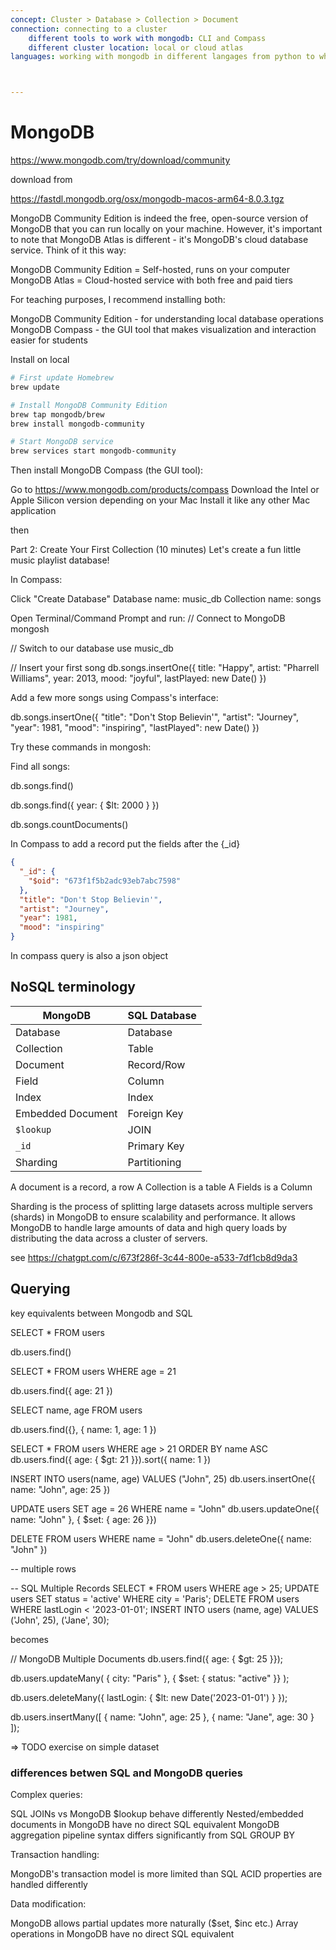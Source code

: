 ```yaml
---
concept: Cluster > Database > Collection > Document
connection: connecting to a cluster
    different tools to work with mongodb: CLI and Compass
    different cluster location: local or cloud atlas
languages: working with mongodb in different langages from python to whatever



---
```


# MongoDB

<https://www.mongodb.com/try/download/community>

download from

<https://fastdl.mongodb.org/osx/mongodb-macos-arm64-8.0.3.tgz>

MongoDB Community Edition is indeed the free, open-source version of MongoDB that you can run locally on your machine. However, it's important to note that MongoDB Atlas is different - it's MongoDB's cloud database service. Think of it this way:

MongoDB Community Edition = Self-hosted, runs on your computer
MongoDB Atlas = Cloud-hosted service with both free and paid tiers

For teaching purposes, I recommend installing both:

MongoDB Community Edition - for understanding local database operations
MongoDB Compass - the GUI tool that makes visualization and interaction easier for students

Install on local

```bash
# First update Homebrew
brew update

# Install MongoDB Community Edition
brew tap mongodb/brew
brew install mongodb-community

# Start MongoDB service
brew services start mongodb-community
```

Then install MongoDB Compass (the GUI tool):

Go to <https://www.mongodb.com/products/compass>
Download the Intel or Apple Silicon version depending on your Mac
Install it like any other Mac application

then

Part 2: Create Your First Collection (10 minutes)
Let's create a fun little music playlist database!

In Compass:

Click "Create Database"
Database name: music_db
Collection name: songs

Open Terminal/Command Prompt and run:
// Connect to MongoDB
mongosh

// Switch to our database
use music_db

// Insert your first song
db.songs.insertOne({
    title: "Happy",
    artist: "Pharrell Williams",
    year: 2013,
    mood: "joyful",
    lastPlayed: new Date()
})

Add a few more songs using Compass's interface:

db.songs.insertOne({
    "title": "Don't Stop Believin'",
    "artist": "Journey",
    "year": 1981,
    "mood": "inspiring",
    "lastPlayed": new Date()
})

Try these commands in mongosh:

Find all songs:

db.songs.find()

db.songs.find({ year: { $lt: 2000 } })

db.songs.countDocuments()

In Compass to add a record put the fields after the {_id}

```json
{
  "_id": {
    "$oid": "673f1f5b2adc93eb7abc7598"
  },
  "title": "Don't Stop Believin'",
  "artist": "Journey",
  "year": 1981,
  "mood": "inspiring"
}
```

In compass query is also a json object

## NoSQL terminology

| MongoDB | SQL Database |
|----------|--------------|
| Database | Database |
| Collection | Table |
| Document | Record/Row |
| Field | Column |
| Index | Index |
| Embedded Document | Foreign Key |
| `$lookup` | JOIN |
| `_id` | Primary Key |
| Sharding | Partitioning |

A document is a record, a row
A Collection is a table
A Fields is a Column

Sharding is the process of splitting large datasets across multiple servers (shards) in MongoDB to ensure scalability and performance. It allows MongoDB to handle large amounts of data and high query loads by distributing the data across a cluster of servers.

see <https://chatgpt.com/c/673f286f-3c44-800e-a533-7df1cb8d9da3>

## Querying

key equivalents between Mongodb and SQL

SELECT * FROM users

db.users.find()

SELECT * FROM users WHERE age = 21

db.users.find({ age: 21 })

SELECT name, age FROM users

db.users.find({}, { name: 1, age: 1 })

SELECT * FROM users WHERE age > 21 ORDER BY name ASC
db.users.find({ age: { $gt: 21 }}).sort({ name: 1 })

INSERT INTO users(name, age) VALUES ("John", 25)
db.users.insertOne({ name: "John", age: 25 })

UPDATE users SET age = 26 WHERE name = "John"
db.users.updateOne({ name: "John" }, { $set: { age: 26 }})

DELETE FROM users WHERE name = "John"
db.users.deleteOne({ name: "John" })

-- multiple rows

-- SQL Multiple Records
SELECT * FROM users WHERE age > 25;
UPDATE users SET status = 'active' WHERE city = 'Paris';
DELETE FROM users WHERE lastLogin < '2023-01-01';
INSERT INTO users (name, age) VALUES ('John', 25), ('Jane', 30);

becomes

// MongoDB Multiple Documents
db.users.find({ age: { $gt: 25 }});

db.users.updateMany(
  { city: "Paris" },
  { $set: { status: "active" }}
);

db.users.deleteMany({
  lastLogin: { $lt: new Date('2023-01-01') }
});

db.users.insertMany([
  { name: "John", age: 25 },
  { name: "Jane", age: 30 }
]);

=> TODO exercise on simple dataset

### differences betwen SQL and MongoDB queries

Complex queries:

SQL JOINs vs MongoDB $lookup behave differently
Nested/embedded documents in MongoDB have no direct SQL equivalent
MongoDB aggregation pipeline syntax differs significantly from SQL GROUP BY

Transaction handling:

MongoDB's transaction model is more limited than SQL
ACID properties are handled differently

Data modification:

MongoDB allows partial updates more naturally ($set, $inc etc.)
Array operations in MongoDB have no direct SQL equivalent
